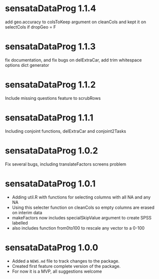 # sensataDataProg 1.1.4
add geo.accuracy to colsToKeep argument on cleanCols and kept it on selectCols if dropGeo = F

# sensataDataProg 1.1.3
fix documentation, and fix bugs on delExtraCar, add trim whitespace options dict generator

# sensataDataProg 1.1.2
Include missing questions feature to scrubRows

# sensataDataProg 1.1.1
Including conjoint functions, delExtraCar and conjoint2Tasks

# sensataDataProg 1.0.2
Fix several bugs, including translateFactors screens problem

# sensataDataProg 1.0.1

* Adding util.R with functions for selecting columns with all NA and any NA
* Using this selecter function on cleanCols so empty columns are erased on interim data
* makeFactors now includes specialSkipValue argument to create SPSS labelled
* also includes function from0to100 to rescale any vector to a 0-100

# sensataDataProg 1.0.0

* Added a `NEWS.md` file to track changes to the package.
* Created first feature complete version of the package.
* For now it is a MVP, all suggestions welcome
